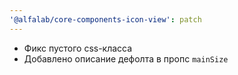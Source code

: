 ```yaml
---
'@alfalab/core-components-icon-view': patch
---
```


-   Фикс пустого css-класса
-   Добавлено описание дефолта в пропс `mainSize`
